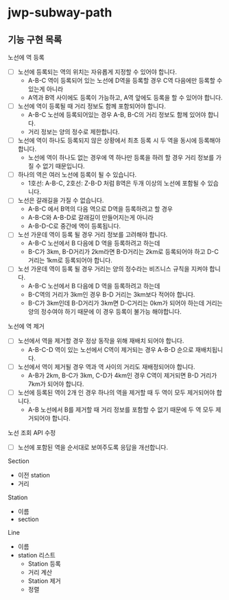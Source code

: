 # jwp-subway-path

## 기능 구현 목록

노선에 역 등록

- [ ] 노선에 등록되는 역의 위치는 자유롭게 지정할 수 있어야 합니다.
    - A-B-C 역이 등록되어 있는 노선에 D역을 등록할 경우 C역 다음에만 등록할 수 있는게 아니라
    - A역과 B역 사이에도 등록이 가능하고, A역 앞에도 등록을 할 수 있어야 합니다.
- [ ] 노선에 역이 등록될 때 거리 정보도 함께 포함되어야 합니다.
    - A-B-C 노선에 등록되어있는 경우 A-B, B-C의 거리 정보도 함께 있어야 합니다.
    - 거리 정보는 양의 정수로 제한합니다.
- [ ] 노선에 역이 하나도 등록되지 않은 상황에서 최초 등록 시 두 역을 동시에 등록해야 합니다.
    - 노선에 역이 하나도 없는 경우에 역 하나만 등록을 하려 할 경우 거리 정보를 가질 수 없기 때문입니다.
- [ ] 하나의 역은 여러 노선에 등록이 될 수 있습니다.
    - 1호선: A-B-C, 2호선: Z-B-D 처럼 B역은 두개 이상의 노선에 포함될 수 있습니다.
- [ ] 노선은 갈래길을 가질 수 없습니다.
    - A-B-C 에서 B역의 다음 역으로 D역을 등록하려고 할 경우
    - A-B-C와 A-B-D로 갈래길이 만들어지는게 아니라
    - A-B-D-C로 중간에 역이 등록됩니다.
- [ ] 노선 가운데 역이 등록 될 경우 거리 정보를 고려해야 합니다.
    - A-B-C 노선에서 B 다음에 D 역을 등록하려고 하는데
    - B-C가 3km, B-D거리가 2km라면 B-D거리는 2km로 등록되어야 하고 D-C 거리는 1km로 등록되어야 합니다.
- [ ] 노선 가운데 역이 등록 될 경우 거리는 양의 정수라는 비즈니스 규칙을 지켜야 합니다.
    - A-B-C 노선에서 B 다음에 D 역을 등록하려고 하는데
    - B-C역의 거리가 3km인 경우 B-D 거리는 3km보다 적어야 합니다.
    - B-C가 3km인데 B-D거리가 3km면 D-C거리는 0km가 되어야 하는데 거리는 양의 정수여야 하기 때문에 이 경우 등록이 불가능 해야합니다.

노선에 역 제거

- [ ] 노선에서 역을 제거할 경우 정상 동작을 위해 재배치 되어야 합니다.
    - A-B-C-D 역이 있는 노선에서 C역이 제거되는 경우 A-B-D 순으로 재배치됩니다.
- [ ] 노선에서 역이 제거될 경우 역과 역 사이의 거리도 재배정되어야 합니다.
    - A-B가 2km, B-C가 3km, C-D가 4km인 경우 C역이 제거되면 B-D 거리가 7km가 되어야 합니다.
- [ ] 노선에 등록된 역이 2개 인 경우 하나의 역을 제거할 때 두 역이 모두 제거되어야 합니다.
    - A-B 노선에서 B를 제거할 때 거리 정보를 포함할 수 없기 때문에 두 역 모두 제거되어야 합니다.

노선 조회 API 수정

- [ ] 노선에 포함된 역을 순서대로 보여주도록 응답을 개선합니다.

Section

- 이전 station
- 거리

Station

- 이름
- section

Line

- 이름
- station 리스트
    - Station 등록
    - 거리 계산
    - Station 제거
    - 정렬




